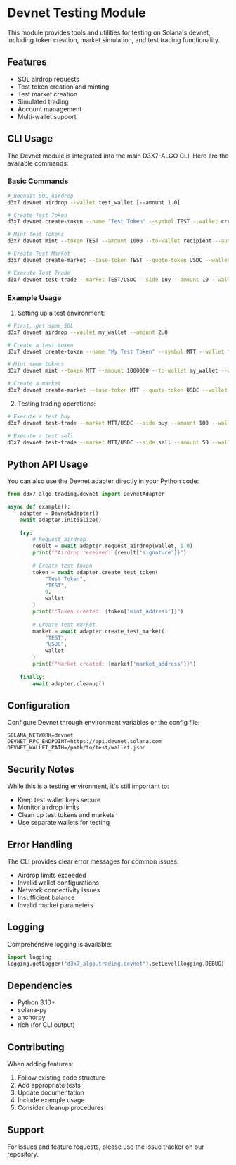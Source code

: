 # Devnet Testing Module

This module provides tools and utilities for testing on Solana's devnet, including token creation, market simulation, and test trading functionality.

## Features

- SOL airdrop requests
- Test token creation and minting
- Test market creation
- Simulated trading
- Account management
- Multi-wallet support

## CLI Usage

The Devnet module is integrated into the main D3X7-ALGO CLI. Here are the available commands:

### Basic Commands

```bash
# Request SOL Airdrop
d3x7 devnet airdrop --wallet test_wallet [--amount 1.0]

# Create Test Token
d3x7 devnet create-token --name "Test Token" --symbol TEST --wallet creator_wallet [--decimals 9]

# Mint Test Tokens
d3x7 devnet mint --token TEST --amount 1000 --to-wallet recipient --authority-wallet creator_wallet

# Create Test Market
d3x7 devnet create-market --base-token TEST --quote-token USDC --wallet creator_wallet

# Execute Test Trade
d3x7 devnet test-trade --market TEST/USDC --side buy --amount 10 --wallet trading_wallet
```

### Example Usage

1. Setting up a test environment:
```bash
# First, get some SOL
d3x7 devnet airdrop --wallet my_wallet --amount 2.0

# Create a test token
d3x7 devnet create-token --name "My Test Token" --symbol MTT --wallet my_wallet

# Mint some tokens
d3x7 devnet mint --token MTT --amount 1000000 --to-wallet my_wallet --authority-wallet my_wallet

# Create a market
d3x7 devnet create-market --base-token MTT --quote-token USDC --wallet my_wallet
```

2. Testing trading operations:
```bash
# Execute a test buy
d3x7 devnet test-trade --market MTT/USDC --side buy --amount 100 --wallet my_wallet

# Execute a test sell
d3x7 devnet test-trade --market MTT/USDC --side sell --amount 50 --wallet my_wallet
```

## Python API Usage

You can also use the Devnet adapter directly in your Python code:

```python
from d3x7_algo.trading.devnet import DevnetAdapter

async def example():
    adapter = DevnetAdapter()
    await adapter.initialize()
    
    try:
        # Request airdrop
        result = await adapter.request_airdrop(wallet, 1.0)
        print(f"Airdrop received: {result['signature']}")
        
        # Create test token
        token = await adapter.create_test_token(
            "Test Token",
            "TEST",
            9,
            wallet
        )
        print(f"Token created: {token['mint_address']}")
        
        # Create test market
        market = await adapter.create_test_market(
            "TEST",
            "USDC",
            wallet
        )
        print(f"Market created: {market['market_address']}")
        
    finally:
        await adapter.cleanup()
```

## Configuration

Configure Devnet through environment variables or the config file:

```env
SOLANA_NETWORK=devnet
DEVNET_RPC_ENDPOINT=https://api.devnet.solana.com
DEVNET_WALLET_PATH=/path/to/test/wallet.json
```

## Security Notes

While this is a testing environment, it's still important to:
- Keep test wallet keys secure
- Monitor airdrop limits
- Clean up test tokens and markets
- Use separate wallets for testing

## Error Handling

The CLI provides clear error messages for common issues:
- Airdrop limits exceeded
- Invalid wallet configurations
- Network connectivity issues
- Insufficient balance
- Invalid market parameters

## Logging

Comprehensive logging is available:

```python
import logging
logging.getLogger("d3x7_algo.trading.devnet").setLevel(logging.DEBUG)
```

## Dependencies

- Python 3.10+
- solana-py
- anchorpy
- rich (for CLI output)

## Contributing

When adding features:
1. Follow existing code structure
2. Add appropriate tests
3. Update documentation
4. Include example usage
5. Consider cleanup procedures

## Support

For issues and feature requests, please use the issue tracker on our repository.